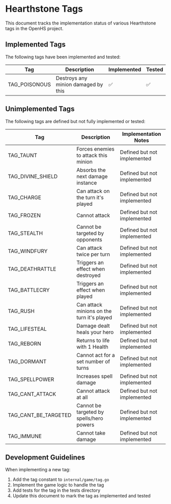 # Hearthstone Tags

This document tracks the implementation status of various Hearthstone tags in the OpenHS project.

## Implemented Tags

The following tags have been implemented and tested:

| Tag | Description | Implemented | Tested |
|-----|-------------|-------------|--------|
| TAG_POISONOUS | Destroys any minion damaged by this | ✅ | ✅ |

## Unimplemented Tags

The following tags are defined but not fully implemented or tested:

| Tag | Description | Implementation Notes |
|-----|-------------|---------------------|
| TAG_TAUNT | Forces enemies to attack this minion | Defined but not implemented |
| TAG_DIVINE_SHIELD | Absorbs the next damage instance | Defined but not implemented |
| TAG_CHARGE | Can attack on the turn it's played | Defined but not implemented |
| TAG_FROZEN | Cannot attack | Defined but not implemented |
| TAG_STEALTH | Cannot be targeted by opponents | Defined but not implemented |
| TAG_WINDFURY | Can attack twice per turn | Defined but not implemented |
| TAG_DEATHRATTLE | Triggers an effect when destroyed | Defined but not implemented |
| TAG_BATTLECRY | Triggers an effect when played | Defined but not implemented |
| TAG_RUSH | Can attack minions on the turn it's played | Defined but not implemented |
| TAG_LIFESTEAL | Damage dealt heals your hero | Defined but not implemented |
| TAG_REBORN | Returns to life with 1 Health | Defined but not implemented |
| TAG_DORMANT | Cannot act for a set number of turns | Defined but not implemented |
| TAG_SPELLPOWER | Increases spell damage | Defined but not implemented |
| TAG_CANT_ATTACK | Cannot attack at all | Defined but not implemented |
| TAG_CANT_BE_TARGETED | Cannot be targeted by spells/hero powers | Defined but not implemented |
| TAG_IMMUNE | Cannot take damage | Defined but not implemented |

## Development Guidelines

When implementing a new tag:
1. Add the tag constant to `internal/game/tag.go`
2. Implement the game logic to handle the tag
3. Add tests for the tag in the tests directory
4. Update this document to mark the tag as implemented and tested 